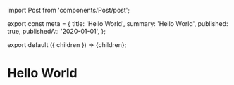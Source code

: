 import Post from 'components/Post/post';

export const meta = {
  title: 'Hello World',
  summary: 'Hello World',
  published: true,
  publishedAt: '2020-01-01',
};

export default ({ children }) => <Post meta={meta}>{children}</Post>;

# Hello World
